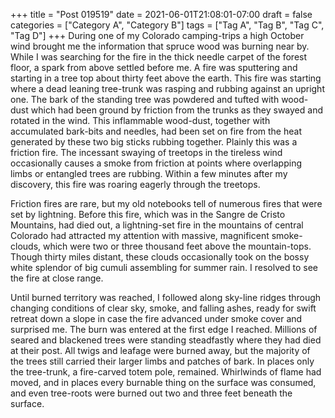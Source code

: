 +++
title = "Post 019519"
date = 2021-06-01T21:08:01-07:00
draft = false
categories = ["Category A", "Category B"]
tags = ["Tag A", "Tag B", "Tag C", "Tag D"]
+++
During one of my Colorado camping-trips a high October wind brought me the information that spruce wood was burning near by. While I was searching for the fire in the thick needle carpet of the forest floor, a spark from above settled before me. A fire was sputtering and starting in a tree top about thirty feet above the earth. This fire was starting where a dead leaning tree-trunk was rasping and rubbing against an upright one. The bark of the standing tree was powdered and tufted with wood-dust which had been ground by friction from the trunks as they swayed and rotated in the wind. This inflammable wood-dust, together with accumulated bark-bits and needles, had been set on fire from the heat generated by these two big sticks rubbing together. Plainly this was a friction fire. The incessant swaying of treetops in the tireless wind occasionally causes a smoke from friction at points where overlapping limbs or entangled trees are rubbing. Within a few minutes after my discovery, this fire was roaring eagerly through the treetops.

Friction fires are rare, but my old notebooks tell of numerous fires that were set by lightning. Before this fire, which was in the Sangre de Cristo Mountains, had died out, a lightning-set fire in the mountains of central Colorado had attracted my attention with massive, magnificent smoke-clouds, which were two or three thousand feet above the mountain-tops. Though thirty miles distant, these clouds occasionally took on the bossy white splendor of big cumuli assembling for summer rain. I resolved to see the fire at close range.

Until burned territory was reached, I followed along sky-line ridges through changing conditions of clear sky, smoke, and falling ashes, ready for swift retreat down a slope in case the fire advanced under smoke cover and surprised me. The burn was entered at the first edge I reached. Millions of seared and blackened trees were standing steadfastly where they had died at their post. All twigs and leafage were burned away, but the majority of the trees still carried their larger limbs and patches of bark. In places only the tree-trunk, a fire-carved totem pole, remained. Whirlwinds of flame had moved, and in places every burnable thing on the surface was consumed, and even tree-roots were burned out two and three feet beneath the surface.
